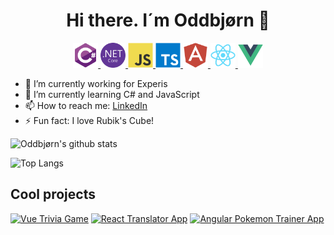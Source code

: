 <h1 align="center">Hi there. I´m Oddbjørn 👋</h1>

<p align="center"> <a href="https://www.w3schools.com/cs/" target="_blank"> <img src="https://raw.githubusercontent.com/devicons/devicon/master/icons/csharp/csharp-original.svg" alt="csharp" width="40" height="40"/> </a> <a href="https://dotnet.microsoft.com/" target="_blank"> <img src="https://raw.githubusercontent.com/devicons/devicon/master/icons/dotnetcore/dotnetcore-original.svg" alt="dotnet" width="40" height="40"/> </a> <a href="https://developer.mozilla.org/en-US/docs/Web/JavaScript" target="_blank"> <img src="https://raw.githubusercontent.com/devicons/devicon/master/icons/javascript/javascript-original.svg" alt="javascript" width="40" height="40"/> </a> <a href="https://www.typescriptlang.org/" target="_blank"> <img src="https://raw.githubusercontent.com/devicons/devicon/master/icons/typescript/typescript-original.svg" alt="typescript" width="40" height="40"/> </a> <a href="https://angular.io" target="_blank"> <img src="https://raw.githubusercontent.com/devicons/devicon/master/icons/angularjs/angularjs-plain.svg" alt="angularjs" width="40" height="40"/> </a> <a href="https://reactjs.org/" target="_blank"> <img src="https://raw.githubusercontent.com/devicons/devicon/master/icons/react/react-original.svg" alt="react" width="40" height="40"/> </a> <a href="https://vuejs.org/" target="_blank"> <img src="https://raw.githubusercontent.com/devicons/devicon/master/icons/vuejs/vuejs-original.svg" alt="vuejs" width="40" height="40"/> </a> </p>

- 🔭 I’m currently working for Experis
- 🌱 I’m currently learning C# and JavaScript
- 📫 How to reach me: [LinkedIn](https://www.linkedin.com/in/oddbj%C3%B8rn-a-92413510b/)
- ⚡ Fun fact: I love Rubik's Cube!


![Oddbjørn's github stats](https://github-readme-stats.vercel.app/api?username=oddis98&count_private=true&show_icons=true&theme=default&hide_rank=false)

![Top Langs](https://github-readme-stats.vercel.app/api/top-langs/?username=oddis98)

<h2 align="left">Cool projects</h2>

[![Vue Trivia Game](https://github-readme-stats.vercel.app/api/pin/?username=oddis98&repo=trivia-game)](https://github.com/oddis98/trivia-game)
[![React Translator App](https://github-readme-stats.vercel.app/api/pin/?username=oddis98&repo=lost-in-translation)](https://github.com/oddis98/lost-in-translation)
[![Angular Pokemon Trainer App](https://github-readme-stats.vercel.app/api/pin/?username=oddis98&repo=pokemon-trainer)](https://github.com/oddis98/pokemon-trainer)
